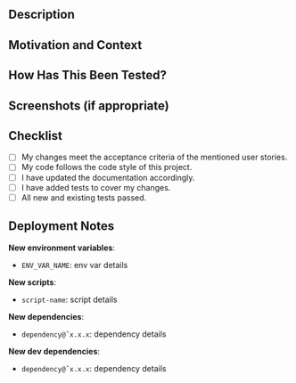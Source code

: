 <!--- Provide a general summary of your changes in the title above using -->
<!--- the Conventional Commits specification format.
<!--- If the pull request contains multiple types of changes,
<!--- e.g.: feat and refactor, split the pull request into multiple ones. -->

## Description
<!--- Describe your changes in detail -->

## Motivation and Context
<!--- Why is this change required? What problem does it solve? -->
<!--- If it fixes an open issue, please link to the issue here. -->
<!--- If it is related to user stories, please link to the relevant user stories here. -->

## How Has This Been Tested?
<!--- Please describe in detail how you tested your changes. -->
<!--- Include details of your testing environment, and the tests you ran to -->
<!--- see how your change affects other areas of the code, etc. -->

## Screenshots (if appropriate)

## Checklist
<!--- Go over all the following points, and put an `x` in all the boxes that apply. -->
<!--- If you're unsure about any of these, don't hesitate to ask. We're here to help! -->
- [ ] My changes meet the acceptance criteria of the mentioned user stories.
- [ ] My code follows the code style of this project.
- [ ] I have updated the documentation accordingly.
- [ ] I have added tests to cover my changes.
- [ ] All new and existing tests passed.

## Deployment Notes

<!--- Notes regarding deployment of the contained body of work. -->
<!--- These should note any new dependencies, new scripts, etc. -->

**New environment variables**:

- `ENV_VAR_NAME`: env var details

**New scripts**:

- `script-name`: script details

**New dependencies**:

- `dependency@ˆx.x.x`: dependency details

**New dev dependencies**:

- `dependency@ˆx.x.x`: dependency details
